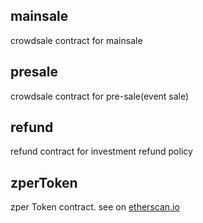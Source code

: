 ## mainsale
crowdsale contract for mainsale


## presale
crowdsale contract for pre-sale(event sale)


## refund
refund contract for investment refund policy


## zperToken
zper Token contract. see on [etherscan.io](https://etherscan.io/address/0xa91b7609aba6116f75e948411797317ec0d772e2)
